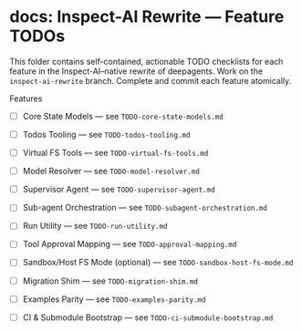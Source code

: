 # docs: Inspect-AI Rewrite — Feature TODOs

This folder contains self-contained, actionable TODO checklists for each feature in the Inspect-AI–native rewrite of deepagents. Work on the `inspect-ai-rewrite` branch. Complete and commit each feature atomically.

Features
- [ ] Core State Models — see `TODO-core-state-models.md`
- [ ] Todos Tooling — see `TODO-todos-tooling.md`
- [ ] Virtual FS Tools — see `TODO-virtual-fs-tools.md`
- [ ] Model Resolver — see `TODO-model-resolver.md`
- [ ] Supervisor Agent — see `TODO-supervisor-agent.md`
- [ ] Sub-agent Orchestration — see `TODO-subagent-orchestration.md`
- [ ] Run Utility — see `TODO-run-utility.md`
- [ ] Tool Approval Mapping — see `TODO-approval-mapping.md`
- [ ] Sandbox/Host FS Mode (optional) — see `TODO-sandbox-host-fs-mode.md`
- [ ] Migration Shim — see `TODO-migration-shim.md`
- [ ] Examples Parity — see `TODO-examples-parity.md`
- [ ] CI & Submodule Bootstrap — see `TODO-ci-submodule-bootstrap.md`

